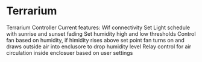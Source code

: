 # Terrarium
Terrarium Controller
Current features:
Wif connectivity 
Set Light schedule with sunrise and sunset fading 
Set humidity high and low thresholds 
Control fan based on humidity, if himidity rises above set point fan turns on and draws outside air into enclusore to drop humidity level 
Relay control for air circulation inside enclosuer based on user settings 
